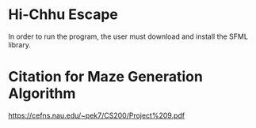 # Hi-Chhu Escape
In order to run the program, the user must download and install the SFML library.

# Citation for Maze Generation Algorithm
https://cefns.nau.edu/~pek7/CS200/Project%209.pdf

